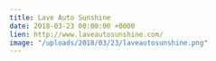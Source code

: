 ```yaml
---
title: Lave Auto Sunshine
date: 2018-03-23 00:00:00 +0000
lien: http://www.laveautosunshine.com/
image: "/uploads/2018/03/23/laveautosunshine.png"
---
```

